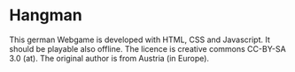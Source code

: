 # Hangman
This german Webgame is developed with HTML, CSS and Javascript. It should be playable also offline. The licence is creative commons CC-BY-SA 3.0 (at). The original author is from Austria (in Europe).
